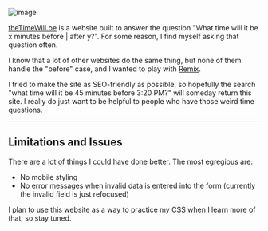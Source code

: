 ![image](https://user-images.githubusercontent.com/26067990/210393318-37dd9ecd-6af8-4e05-8824-03af659391e1.png)

[theTimeWill.be](https://thetimewill.be/) is a website built to answer the question "What time will it be x minutes before | after y?". For some reason, I find myself asking that question often.

I know that a lot of other websites do the same thing, but none of them handle the "before" case, and I wanted to play with [Remix](https://remix.run/).

I tried to make the site as SEO-friendly as possible, so hopefully the search "what time will it be 45 minutes before 3:20 PM?" will someday return this site. I really do just want to be helpful to people who have those weird time questions.

---

## Limitations and Issues
There are a lot of things I could have done better. The most egregious are:
- No mobile styling
- No error messages when invalid data is entered into the form (currently the invalid field is just refocused)

I plan to use this website as a way to practice my CSS when I learn more of that, so stay tuned.

